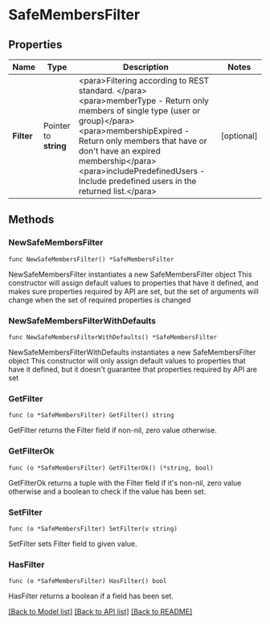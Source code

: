 # SafeMembersFilter

## Properties

Name | Type | Description | Notes
------------ | ------------- | ------------- | -------------
**Filter** | Pointer to **string** | &lt;para&gt;Filtering according to REST standard. &lt;/para&gt;  &lt;para&gt;memberType - Return only members of single type (user or group)&lt;/para&gt;  &lt;para&gt;membershipExpired - Return only members that have or don&#39;t have an expired membership&lt;/para&gt;  &lt;para&gt;includePredefinedUsers - Include predefined users in the returned list.&lt;/para&gt; | [optional] 

## Methods

### NewSafeMembersFilter

`func NewSafeMembersFilter() *SafeMembersFilter`

NewSafeMembersFilter instantiates a new SafeMembersFilter object
This constructor will assign default values to properties that have it defined,
and makes sure properties required by API are set, but the set of arguments
will change when the set of required properties is changed

### NewSafeMembersFilterWithDefaults

`func NewSafeMembersFilterWithDefaults() *SafeMembersFilter`

NewSafeMembersFilterWithDefaults instantiates a new SafeMembersFilter object
This constructor will only assign default values to properties that have it defined,
but it doesn't guarantee that properties required by API are set

### GetFilter

`func (o *SafeMembersFilter) GetFilter() string`

GetFilter returns the Filter field if non-nil, zero value otherwise.

### GetFilterOk

`func (o *SafeMembersFilter) GetFilterOk() (*string, bool)`

GetFilterOk returns a tuple with the Filter field if it's non-nil, zero value otherwise
and a boolean to check if the value has been set.

### SetFilter

`func (o *SafeMembersFilter) SetFilter(v string)`

SetFilter sets Filter field to given value.

### HasFilter

`func (o *SafeMembersFilter) HasFilter() bool`

HasFilter returns a boolean if a field has been set.


[[Back to Model list]](../README.md#documentation-for-models) [[Back to API list]](../README.md#documentation-for-api-endpoints) [[Back to README]](../README.md)


